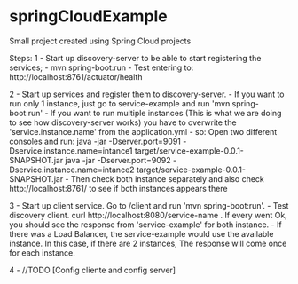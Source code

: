 # springCloudExample
Small project created using Spring Cloud projects

Steps:
1 - Start up discovery-server to be able to start registering the services;
    - mvn spring-boot:run
    - Test entering to: http://localhost:8761/actuator/health

2 - Start up services and register them to discovery-server.
    - If you want to run only 1 instance, just go to service-example and run 'mvn spring-boot:run'
    - If you want to run multiple instances (This is what we are doing to see how discovery-server works) you have to overwrite the 'service.instance.name' from the application.yml
    - so: Open two different consoles and run: 
        java -jar -Dserver.port=9091 -Dservice.instance.name=intance1 target/service-example-0.0.1-SNAPSHOT.jar
        java -jar -Dserver.port=9092 -Dservice.instance.name=intance2 target/service-example-0.0.1-SNAPSHOT.jar
    - Then check both instance separately and also check http://localhost:8761/ to see if both instances appears there

3 - Start up client service. Go to /client and run 'mvn spring-boot:run'.
    - Test discovery client. curl http://localhost:8080/service-name . If every went Ok, you should see the response from 'service-example' for both instance. 
    - If there was a Load Balancer, the service-example would use the available instance. In this case, if there are 2 instances, The response will come 
      once for each instance.

4 - //TODO [Config cliente and config server]
